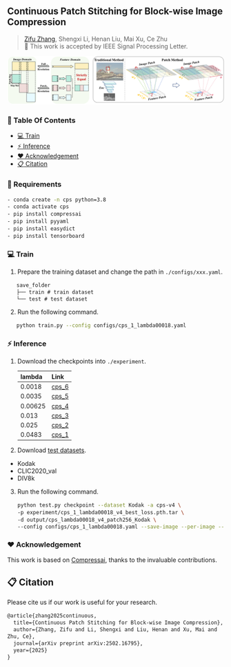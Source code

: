 ## Continuous Patch Stitching for Block-wise Image Compression

> [Zifu Zhang](https://github.com/bblgbr), Shengxi Li, Henan Liu, Mai Xu, Ce Zhu<br>
> :partying_face: This work is accepted by IEEE Signal Processing Letter.

<p align="center">
    <img src="assets/CPS.png" style="border-radius: 15px"><br>
</p>

### :book: Table Of Contents
- [:computer: Train](#computer-train)
- [:zap: Inference](#inference)
- [:heart: Acknowledgement](#acknowledgement)
- [:clipboard: Citation](#cite)

### :wrench: Requirements

```bash
- conda create -n cps python=3.8
- conda activate cps
- pip install compressai
- pip install pyyaml
- pip install easydict
- pip install tensorboard
```

### <a name="train"></a>:computer: Train

1. Prepare the training dataset and change the path in `./configs/xxx.yaml`.

```
   save_folder
   ├── train # train dataset
   └── test # test dataset
```

2. Run the following command.

```bash
   python train.py --config configs/cps_1_lambda00018.yaml
```

### <a name="inference"></a>:zap: Inference

1. Download the checkpoints into `./experiment`.

    | lambda   | Link|
    | --------- | ------------------ |
    | 0.0018  | [cps_6](https://drive.google.com/drive/folders/1y3POeiZtrqTMqX5kCusOegQsOoKtLmps?usp=sharing)             |
    | 0.0035  | [cps_5](https://drive.google.com/drive/folders/1y3POeiZtrqTMqX5kCusOegQsOoKtLmps?usp=sharing)             |
    | 0.00625  | [cps_4](https://drive.google.com/drive/folders/1y3POeiZtrqTMqX5kCusOegQsOoKtLmps?usp=sharing)              |
    | 0.013  | [cps_3](https://drive.google.com/drive/folders/1y3POeiZtrqTMqX5kCusOegQsOoKtLmps?usp=sharing)              |
    | 0.025  | [cps_2](https://drive.google.com/drive/folders/1y3POeiZtrqTMqX5kCusOegQsOoKtLmps?usp=sharing)              |
    | 0.0483  | [cps_1](https://drive.google.com/drive/folders/1y3POeiZtrqTMqX5kCusOegQsOoKtLmps?usp=sharing)              |

2. Download [test datasets](https://drive.google.com/drive/folders/1NkBLxPs7iXON7rEXZznz_bgkQhMWW0Kh?usp=drive_link).

- Kodak
- CLIC2020_val
- DIV8k

3. Run the following command.

   ```bash
   python test.py checkpoint --dataset Kodak -a cps-v4 \
   -p experiment/cps_1_lambda00018_v4_best_loss.pth.tar \
   -d output/cps_lambda00018_v4_patch256_Kodak \
   --config configs/cps_1_lambda00018.yaml --save-image --per-image --patch --cuda
   ```

### <a name="acknowledgement">:heart: Acknowledgement
This work is based on [Compressai](https://github.com/InterDigitalInc/CompressAI), thanks to the invaluable contributions.

## <a name="cite"></a>:clipboard: Citation

Please cite us if our work is useful for your research.

```
@article{zhang2025continuous,
  title={Continuous Patch Stitching for Block-wise Image Compression},
  author={Zhang, Zifu and Li, Shengxi and Liu, Henan and Xu, Mai and Zhu, Ce},
  journal={arXiv preprint arXiv:2502.16795},
  year={2025}
}
```